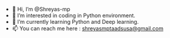 - 👋 Hi, I’m @Shreyas-mp
- 👀 I’m interested in coding in Python environment.
- 🌱 I’m currently learning Python and Deep learning.
- 📫 You can reach me here : shreyasmptaadsusa@gmail.com

<!---
Shreyas-mp/Shreyas-mp is a ✨ special ✨ repository because its `README.md` (this file) appears on your GitHub profile.
You can click the Preview link to take a look at your changes.
--->
